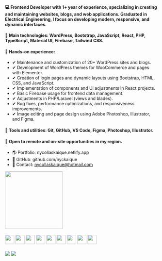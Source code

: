 #### 💻 Frontend Developer with 1+ year of experience, specializing in creating and maintaining websites, blogs, and web applications. Graduated in Electrical Engineering, I focus on developing modern, responsive, and dynamic interfaces.

#### 🚀 Main technologies: WordPress, Bootstrap, JavaScript, React, PHP, TypeScript, Material UI, Firebase, Tailwind CSS.

#### 🔧 Hands-on experience:
- ✔ Maintenance and customization of 20+ WordPress sites and blogs.
- ✔ Development of WordPress themes for WooCommerce and pages with Elementor.
- ✔ Creation of login pages and dynamic layouts using Bootstrap, HTML, CSS, and JavaScript.
- ✔ Implementation of components and UI adjustments in React projects.
- ✔ Basic Firebase usage for frontend data management.
- ✔ Adjustments in PHP/Laravel (views and blades).
- ✔ Bug fixes, performance optimizations, and responsiveness improvements.
- ✔ Image editing and page design using Adobe Photoshop, Illustrator, and Figma.

#### 🎨 Tools and utilities: Git, GitHub, VS Code, Figma, Photoshop, Illustrator.

#### 📌 Open to remote and on-site opportunities in my region.

- 🌎 Portfolio: nycollaskaique.netlify.app
- 🐙 GitHub: github.com/nyckaique
- 📩 Contact: nycollaskaique@hotmail.com

<div>
  <img height="190px" src="https://github-readme-stats.vercel.app/api/top-langs/?username=nyckaique&langs_count=8&show_icons=true&theme=tokyonight&layout=compact"/>
</div>

####

<div>  
  <img align="center" height="30" width="30" src="https://cdn.jsdelivr.net/gh/devicons/devicon/icons/html5/html5-original.svg" />    
  <img align="center" height="30" width="30" src="https://cdn.jsdelivr.net/gh/devicons/devicon/icons/css3/css3-original.svg" /> 
  <img align="center" height="30" width="30" src="https://cdn.jsdelivr.net/gh/devicons/devicon/icons/javascript/javascript-original.svg" /> 
  <img align="center" height="30" width="30" src="https://cdn.jsdelivr.net/gh/devicons/devicon/icons/typescript/typescript-original.svg" />  
  <img align="center" height="30" width="30" src="https://cdn.jsdelivr.net/gh/devicons/devicon/icons/bootstrap/bootstrap-original.svg" />      
  <img align="center" height="30" width="30" src="https://cdn.jsdelivr.net/gh/devicons/devicon/icons/materialui/materialui-original.svg" />
  <img align="center" height="30" width="30" src="https://cdn.jsdelivr.net/gh/devicons/devicon/icons/react/react-original.svg" />
  <img align="center" height="30" width="30" src="https://cdn.jsdelivr.net/gh/devicons/devicon@latest/icons/tailwindcss/tailwindcss-original-wordmark.svg" />
  <img align="center" height="30" width="30" src="https://cdn.jsdelivr.net/gh/devicons/devicon@latest/icons/sass/sass-original.svg" />
                 
        
          
</div>

###

<div>
  <a href="mailto:nycollaskaique@hotmail.com" target="_blank"><img src="https://img.shields.io/badge/Gmail-D14836?style=for-the-badge&logo=gmail&logoColor=white"/></a>
  <a href="https://www.linkedin.com/in/nycollaskaique/" target="_blank"><img src="https://img.shields.io/badge/LinkedIn-0077B5?style=for-the-badge&logo=linkedin&logoColor=white"/></a>
</div>
